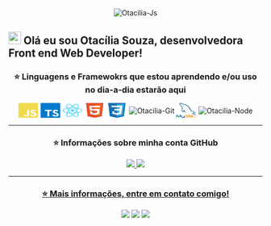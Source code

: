 <div align="center">
  <img align="center" alt="Otacilia-Js" height="300" width="1500" src="https://img.freepik.com/fotos-gratis/imagem-de-close-up-de-programador-trabalhando-em-sua-mesa-no-escritorio_1098-18707.jpg?w=1380&t=st=1655926083~exp=1655926683~hmac=1e92d7914d63a2d7861e915dbc6974c9cf4e12c505081c88c7b2a5c0c0d88b74">
  




<img src="https://raw.githubusercontent.com/MicaelliMedeiros/micaellimedeiros/master/image/computer-illustration.png" min-width="150px" max-width="150px" width="150px" align="right" alt="">

<h2 align="left"><img src="https://raw.githubusercontent.com/MartinHeinz/MartinHeinz/master/wave.gif" width="25px" height="25px"> Olá eu sou Otacília Souza, desenvolvedora Front end Web Developer!</h2>


 <p> <h3> ⭐ Linguagens e Framewokrs que estou aprendendo e/ou uso no dia-a-dia estarão aqui</h3><p/>


<div align="center">
  <img align="center" alt="Otacilia-Js" height="30" width="40" src="https://raw.githubusercontent.com/devicons/devicon/master/icons/javascript/javascript-plain.svg">
  <img align="center" alt="Otacilia-Ts" height="30" width="40" src="https://raw.githubusercontent.com/devicons/devicon/master/icons/typescript/typescript-plain.svg">
  <img align="center" alt="Otacilia-React" height="30" width="40" src="https://raw.githubusercontent.com/devicons/devicon/master/icons/react/react-original.svg">
  <img align="center" alt="Otacilia-HTML" height="30" width="40" src="https://raw.githubusercontent.com/devicons/devicon/master/icons/html5/html5-original.svg">
  <img align="center" alt="Otacilia-CSS" height="30" width="40" src="https://raw.githubusercontent.com/devicons/devicon/master/icons/css3/css3-original.svg">
   <img align="center" alt="Otacilia-Git" height="30" width="40" src="https://cdn.jsdelivr.net/gh/devicons/devicon/icons/git/git-original.svg">
  <img align="center" alt="Otacilia-MySQL" height="30" width="40" src="https://raw.githubusercontent.com/marcelodib/marcelodib/master/assets/mysql.png" alt="mysql" width="45" height="45"/><img">
<img align="center" alt="Otacilia-Node" height="30" width="40" src="https://nodejs.org/static/images/logo.svg" />
</div>
  
  
----------------------

<p> <h3>⭐ Informações sobre minha conta GitHub </h3></p>

<div align="center">
  <a href="https://github.com/OtaciliaSouza">
  <img height="180em" src="https://github-readme-stats.vercel.app/api?username=OtaciliaSouza&show_icons=true&theme=dracula&include_all_commits=true&count_private=true">
  <img height="180em" src="https://github-readme-stats.vercel.app/api/top-langs/?username=OtaciliaSouza&layout=compact&langs_count=7&theme=dracula"/>
</div>

-----------------------

<p> <h3>⭐ Mais informações, entre em contato comigo!</h3></p> 

<div align="center">
  
  <a href = "mailto:contatoraotaciliatimoteo@hotmail.com.com"><img src="https://img.shields.io/badge/-hotmail-%23333?style=for-the-badge&logo=gmail&logoColor=white" target="_blank"></a>
  <a href="https://www.linkedin.com/in/Otacilia-Souza/" target="_blank"><img src="https://img.shields.io/badge/-LinkedIn-%230077B5?style=for-the-badge&logo=linkedin&logoColor=white" target="_blank"></a> 
  <a href="http://api.whatsapp.com/send?phone=5581981639936" alt="WhatsApp">
  <img src="https://img.shields.io/badge/WhatsApp-25D366?style=for-the-badge&logo=whatsapp&logoColor=white"/></a>
</p>


 
</div>

  
